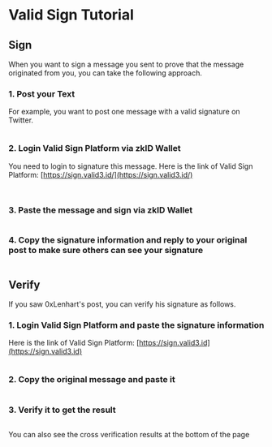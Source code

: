 # Valid Sign Tutorial

## Sign

When you want to sign a message you sent to prove that the message originated from you, you can take the following approach.

### 1. Post your Text

For example, you want to post one message with a valid signature on Twitter.

<figure><img src="https://ncmxi44r82.feishu.cn/space/api/box/stream/download/asynccode/?code=Yjk4MDhlYWEwYWEzNDc3MTUxOTk2NjRkYmRlMjllNDJfT2FKUHZwcDA4alB5a01nWGJMaURiOE1XWVM2b0RwVWtfVG9rZW46Ym94Y25kTGJaZkVUU010YXhTblJkeE41cGVkXzE2NzkxMDg3MDQ6MTY3OTExMjMwNF9WNA" alt=""><figcaption></figcaption></figure>

### 2. Login Valid Sign Platform via zkID Wallet

You need to login to signature this message. Here is the link of Valid Sign Platform: [https://sign.valid3.id/](https://sign.valid3.id/)

<figure><img src="https://ncmxi44r82.feishu.cn/space/api/box/stream/download/asynccode/?code=OGI4NWY3ZjliMDcxM2VmYWM3NGJmMjExN2ViNGZkZTVfVFlQQUJ0dFJ5VmNLbmVxWldVcE9iVGxIejI4dEpheVRfVG9rZW46Ym94Y25tZjUyZ21hZHoybnd0M250R0VrZ2tiXzE2NzkxMDg3MTg6MTY3OTExMjMxOF9WNA" alt=""><figcaption></figcaption></figure>

<figure><img src="https://ncmxi44r82.feishu.cn/space/api/box/stream/download/asynccode/?code=MTllYTdjYWM0NzQ1MWJmOTI1MDExZGI2Y2FmODY0ZDhfc2VMWHpweXFHSjUwZ2xpaWN0N0Q1dEoyTE9uSEZSQ3VfVG9rZW46Ym94Y254V3RKSFRFY0hUN1VPVXQ3c29YVEdlXzE2NzkxMDg3MzI6MTY3OTExMjMzMl9WNA" alt=""><figcaption></figcaption></figure>

### 3. Paste the message and sign via zkID Wallet

<figure><img src="https://ncmxi44r82.feishu.cn/space/api/box/stream/download/asynccode/?code=YjUzOTYxZjQyZDgwOWZiNzdkNDBhMWQ2MjA3OTU0MjRfZkFwanNOM25RZEVBVUhEbVA4NEhvOTNIMUdaaWh4bmJfVG9rZW46Ym94Y25VNDVLUGRlVndRcFBWMHBjMTJMaVdkXzE2NzkxMDg3NDM6MTY3OTExMjM0M19WNA" alt=""><figcaption></figcaption></figure>

### 4. Copy the signature information and reply to your original post to make sure others can see your signature

<figure><img src="https://ncmxi44r82.feishu.cn/space/api/box/stream/download/asynccode/?code=MDI0NGYyNGZlZTY1YTFlZWQ0ZTczNDE1ZmMwMjg5ZThfUm50UTRGZlkzSExpOUkydmk2NExxejJNQkQwWWprVktfVG9rZW46Ym94Y25EWE1UaEdrYUhES2V3VHkxVjU0VXZsXzE2NzkxMDg3NTI6MTY3OTExMjM1Ml9WNA" alt=""><figcaption></figcaption></figure>

## Verify

If you saw 0xLenhart's post, you can verify his signature as follows.

### 1. Login Valid Sign Platform and paste the signature information

Here is the link of Valid Sign Platform: [https://sign.valid3.id](https://sign.valid3.id)

<figure><img src="https://ncmxi44r82.feishu.cn/space/api/box/stream/download/asynccode/?code=NzFiYTYyNDc2ZGFhZDU4ODRiZWMxNWYwZTViOTg1MzRfODloYXRHaTN2eFZaWEJLYXJ6YXJOOFlXeHFockxUcWZfVG9rZW46Ym94Y25sMVdWNjU2Smp5RXhNRzRuY0twcEJnXzE2NzkxMDg3NjE6MTY3OTExMjM2MV9WNA" alt=""><figcaption></figcaption></figure>

### 2. Copy the original message and paste it

<figure><img src="https://ncmxi44r82.feishu.cn/space/api/box/stream/download/asynccode/?code=YjhjYzcwNjMxNGE4ZmMyNzkyZTI1MjRjYWY2MTYwODBfMWNwd0MxQnBNTjNTNXdvQ2NROTlOSFU1bzJ2d3lNaW1fVG9rZW46Ym94Y256SmhEN0g0cjlVR3hVbGQ5NE9WdE1iXzE2NzkxMDg3Njg6MTY3OTExMjM2OF9WNA" alt=""><figcaption></figcaption></figure>

### 3. Verify it to get the result

<figure><img src="https://ncmxi44r82.feishu.cn/space/api/box/stream/download/asynccode/?code=NWRkNjk0MTUzM2EyMzEwMDdiODFmYTVmYTkzMmRkMDBfamtLemNJM1RsaXc3YjlwZTd1S0RtYUNtVkJjbHNBRFVfVG9rZW46Ym94Y25LMk1zZjF5T3lYVWV1VUNHSlJvMTNiXzE2NzkxMDg3NzU6MTY3OTExMjM3NV9WNA" alt=""><figcaption></figcaption></figure>

You can also see the cross verification results at the bottom of the page

<figure><img src="https://ncmxi44r82.feishu.cn/space/api/box/stream/download/asynccode/?code=OGY1NDg5NjRkNDI0ZTI2NmJhNDZlMTRmNGU2NjQxMTZfdldCaEJXSmE2ZjBWd25PdDdMQ1VRVWM5SW1UaGFQS0xfVG9rZW46Ym94Y25vZFZKeEhPTTFjRGtRaUlvbXpjVDZlXzE2NzkxMDg3ODQ6MTY3OTExMjM4NF9WNA" alt=""><figcaption></figcaption></figure>
